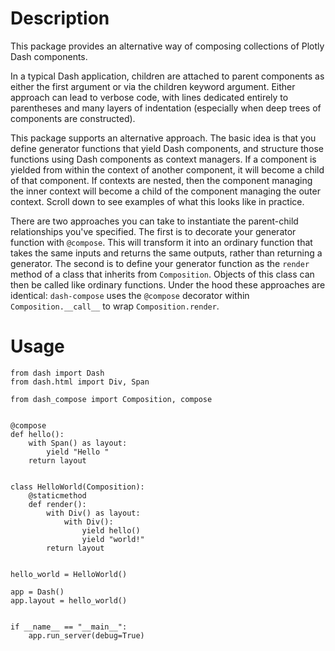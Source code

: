 # Description

This package provides an alternative way of composing collections of Plotly Dash components.

In a typical Dash application, children are attached to parent components as either the first argument or via the children keyword argument.
Either approach can lead to verbose code, with lines dedicated entirely to parentheses and many layers of indentation (especially when deep trees of components are constructed).

This package supports an alternative approach.
The basic idea is that you define generator functions that yield Dash components, and structure those functions using Dash components as context managers.
If a component is yielded from within the context of another component, it will become a child of that component.
If contexts are nested, then the component managing the inner context will become a child of the component managing the outer context.
Scroll down to see examples of what this looks like in practice.

There are two approaches you can take to instantiate the parent-child relationships you've specified.
The first is to decorate your generator function with `@compose`.
This will transform it into an ordinary function that takes the same inputs and returns the same outputs, rather than returning a generator.
The second is to define your generator function as the `render` method of a class that inherits from `Composition`.
Objects of this class can then be called like ordinary functions.
Under the hood these approaches are identical: `dash-compose` uses the `@compose` decorator within `Composition.__call__` to wrap `Composition.render`.

# Usage

```
from dash import Dash
from dash.html import Div, Span

from dash_compose import Composition, compose


@compose
def hello():
    with Span() as layout:
        yield "Hello "
    return layout


class HelloWorld(Composition):
    @staticmethod
    def render():
        with Div() as layout:
            with Div():
                yield hello()
                yield "world!"
        return layout


hello_world = HelloWorld()

app = Dash()
app.layout = hello_world()


if __name__ == "__main__":
    app.run_server(debug=True)
```